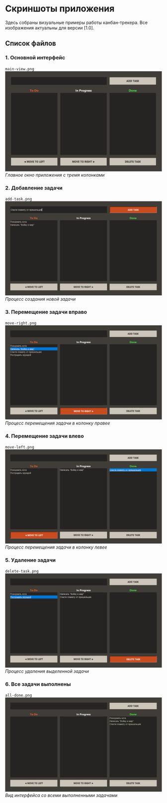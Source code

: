 # Скриншоты приложения

Здесь собраны визуальные примеры работы канбан-трекера. Все изображения актуальны для версии [1.0].

## Список файлов

### 1. Основной интерфейс
`main-view.png`  
![Основной вид](main-view.png)  
*Главное окно приложения с тремя колонками*

### 2. Добавление задачи
`add-task.png`  
![Добавление](add-task.png)  
*Процесс создания новой задачи*

### 3. Перемещение задачи вправо
`move-right.png`  
![Перемещение вправо](move-right.png)  
*Процесс перемещения задачи в колонку правее*

### 4. Перемещение задачи влево
`move-left.png`  
![Перемещение влево](move-left.png)  
*Процесс перемещения задачи в колонку левее*

### 5. Удаление задачи
`delete-task.png`  
![Удаление задачи](delete-task.png)  
*Процесс удаления выделенной задачи*

### 6. Все задачи выполнены
`all-done.png`  
![Все задачи выполнены](all-done.png)  
*Вид интерфейса со всеми выполненными задачами*
